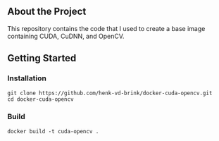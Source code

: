 ## About the Project
This repository contains the code that I used to create a base image containing CUDA, CuDNN, and OpenCV.

## Getting Started

### Installation
```
git clone https://github.com/henk-vd-brink/docker-cuda-opencv.git
cd docker-cuda-opencv
```

### Build
```
docker build -t cuda-opencv .
```

